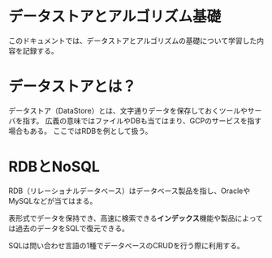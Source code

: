 # データストアとアルゴリズム基礎
このドキュメントでは、データストアとアルゴリズムの基礎について学習した内容を記録する。

# データストアとは？
データストア（DataStore）とは、文字通りデータを保存しておくツールやサーバを指す。
広義の意味ではファイルやDBも当てはまり、GCPのサービスを指す場合もある。
ここではRDBを例として扱う。

# RDBとNoSQL
RDB（リレーショナルデータベース）はデータベース製品を指し、OracleやMySQLなどが当てはまる。

表形式でデータを保持でき、高速に検索できる**インデックス**機能や製品によっては過去のデータをSQLで復元できる。

SQLは問い合わせ言語の1種でデータべースのCRUDを行う際に利用する。
